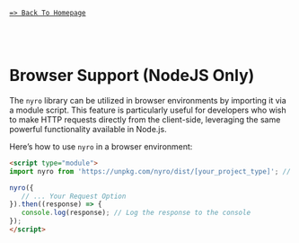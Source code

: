 [`=> Back To Homepage`](../readme.md)

<br>
<br>

# Browser Support (NodeJS Only)

The `nyro` library can be utilized in browser environments by importing it via a module script. This feature is particularly useful for developers who wish to make HTTP requests directly from the client-side, leveraging the same powerful functionality available in Node.js.

Here’s how to use `nyro` in a browser environment:

```html
<script type="module">
import nyro from 'https://unpkg.com/nyro/dist/[your_project_type]'; // Adjust the import path based on your project type

nyro({
   // ... Your Request Option
}).then((response) => {
   console.log(response); // Log the response to the console
});
</script>
```
